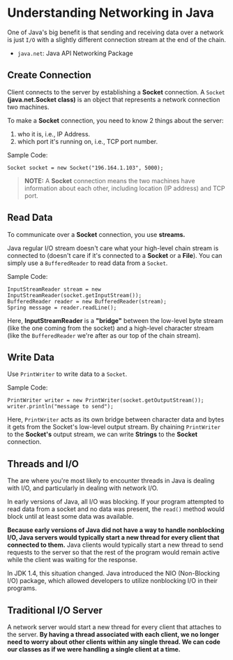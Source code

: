 # Understanding Networking in Java

One of Java's big benefit is that sending and receiving data over a network is just `I/O` with a slightly different connection stream at the end of the chain.

- `java.net`: Java API Networking Package

## Create Connection

Client connects to the server by establishing a **Socket** connection. A `Socket` **(java.net.Socket class)** is an object that represents a network connection two machines.

To make a **Socket** connection, you need to know 2 things about the server:

1. who it is, i.e., IP Address.
2. which port it's running on, i.e., TCP port number.

Sample Code:

```
Socket socket = new Socket("196.164.1.103", 5000);
```

> **NOTE:** A **Socket** connection means the two machines have information about each other, including location (IP address) and TCP port.

## Read Data

To communicate over a **Socket** connection, you use **streams.**

Java regular I/O stream doesn't care what your high-level chain stream is connected to (doesn't care if it's connected to a **Socket** or a **File**). You can simply use a `BufferedReader` to read data from a `Socket`.

Sample Code:

```
InputStreamReader stream = new InputStreamReader(socket.getInputStream());
BufferedReader reader = new BufferedReader(stream);
Spring message = reader.readLine();
```

Here, **InputStreamReader** is a **"bridge"** between the low-level byte stream (like the one coming from the socket) and a high-level character stream (like the `BufferedReader` we're after as our top of the chain stream).

## Write Data

Use `PrintWriter` to write data to a `Socket`.

Sample Code:

```
PrintWriter writer = new PrintWriter(socket.getOutputStream());
writer.println("message to send");
```

Here, `PrintWriter` acts as its own bridge between character data and bytes it gets from the Socket's low-level output stream. By chaining `PrintWriter` to the **Socket's** output stream, we can write **Strings** to the **Socket** connection.

## Threads and I/O

The are where you're most likely to encounter threads in Java is dealing with I/O, and particularly in dealing with network I/O.

In early versions of Java, all I/O was blocking. If your program attempted to read data from a socket and no data was present, the `read()` method would block until at least some data was available.

**Because early versions of Java did not have a way to handle nonblocking I/O, Java servers would typically start a new thread for every client that connected to them.** Java clients would typically start a new thread to send requests to the server so that the rest of the program would remain active while the client was waiting for the response.

In JDK 1.4, this situation changed. Java introduced the NIO (Non-Blocking I/O) package, which allowed developers to utilize nonblocking I/O in their programs.

## Traditional I/O Server

A network server would start a new thread for every client that attaches to the server. **By having a thread associated with each client, we no longer need to worry about other clients within any single thread. We can code our classes as if we were handling a single client at a time.**
